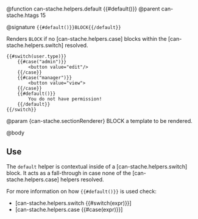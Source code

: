 @function can-stache.helpers.default {{#default()}}
@parent can-stache.htags 15

@signature `{{#default()}}BLOCK{{/default}}`

Renders `BLOCK` if no [can-stache.helpers.case] blocks within the [can-stache.helpers.switch] resolved.

```
{{#switch(user.type)}}
	{{#case("admin")}}
		<button value="edit"/>
	{{/case}}
	{{#case("manager")}}
		<button value="view">
	{{/case}}
	{{#default()}}
		You do not have permission!
	{{/default}}
{{/switch}}
```


@param {can-stache.sectionRenderer} BLOCK a template to be rendered.

@body

## Use

The `default` helper is contextual inside of a [can-stache.helpers.switch] block. It acts as a fall-through in case none of the [can-stache.helpers.case] helpers resolved.

For more information on how `{{#default()}}` is used check:

- [can-stache.helpers.switch {{#switch(expr)}}]
- [can-stache.helpers.case {{#case(expr)}}]
